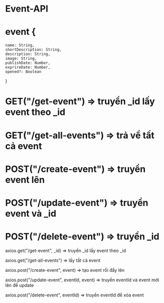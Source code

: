 # Event-API

# event {
    name: String,
    shortDescription: String,
    description: String,
    image: String,
    publishDate: Number,
    exprireDate: Number,
    opened?: Boolean
}

# GET("/get-event") => truyền _id lấy event theo _id
# GET("/get-all-events") => trả về tất cả event
# POST("/create-event") => truyền event lên
# POST("/update-event") => truyền event và _id
# POST("/delete-event") => truyền _id 

axios.get("/get-event", _id) => truyền _id lấy event theo _id

axios.get("/get-all-events") => lấy tất cả event

axios.post("/create-event", event) => tạo event rồi đẩy lên 

axios.post("/update-event", eventId, event) => truyền eventId và event mới lên để update

axios.post("/delete-event", eventId) => truyền eventId để xóa event

